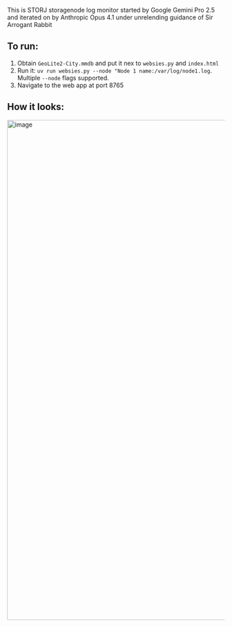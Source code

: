 This is STORJ storagenode log monitor started by Google Gemini Pro 2.5 and iterated on by Anthropic Opus 4.1 under unrelending guidance of Sir Arrogant Rabbit

## To run: 
1. Obtain `GeoLite2-City.mmdb` and put it nex to `websies.py` and `index.html`
2. Run it: `uv run websies.py --node "Node 1 name:/var/log/node1.log`. Multiple `--node` flags supported. 
4. Navigate to the web app at port 8765 

## How it looks:
<img width="918" height="1156" alt="image" src="https://github.com/user-attachments/assets/dbc73d18-001d-4991-b945-f65ba0528074" />
